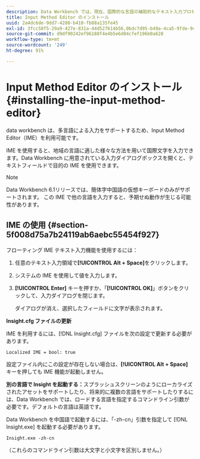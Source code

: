 ```yaml
---
description: Data Workbench では、現在、国際的な言語の補助的なテキスト入力プロセスとして Input Method Editor（IME）をサポートしています。
title: Input Method Editor のインストール
uuid: 2a4dc6de-9dd7-4280-b410-fb88a135fe45
exl-id: 3fcc58f5-29a9-427e-831a-44d527614b56,0bdc7d95-b49a-4ca5-9fde-9c1ce2cd14ec,e4e1c016-0544-434a-b82e-fdd2a4af316c
source-git-commit: d9df90242ef96188f4e4b5e6d04cfef196b0a628
workflow-type: tm+mt
source-wordcount: '249'
ht-degree: 91%

---
```


# Input Method Editor のインストール{#installing-the-input-method-editor}

data workbench は、多言語による入力をサポートするため、Input Method Editor（IME）を利用可能です。

IME を使用すると、地域の言語に適した様々な方法を用いて国際文字を入力できます。Data Workbench に用意されている入力ダイアログボックスを開くと、テキストフィールドで目的の IME を使用できます。

>[!NOTE]
>
>Data Workbench 6.1リリースでは、簡体字中国語の仮想キーボードのみがサポートされます。 この IME で他の言語を入力すると、予期せぬ動作が生じる可能性があります。

## IME の使用 {#section-5f008d75a7b24119ab6aebc55454f927}

フローティング IME テキスト入力機能を使用するには：

1. 任意のテキスト入力領域で&#x200B;**[!UICONTROL Alt + Space]**&#x200B;をクリックします。
1. システムの IME を使用して値を入力します。
1. **[!UICONTROL Enter]** キーを押すか、「**[!UICONTROL OK]**」ボタンをクリックして、入力ダイアログを閉じます。

   ダイアログが消え、選択したフィールドに文字が表示されます。

**Insight.cfg ファイルの更新**

IME を利用するには、[!DNL Insight.cfg] ファイルを次の設定で更新する必要があります。

```
Localized IME = bool: true
```

設定ファイル内にこの設定が存在しない場合は、**[!UICONTROL Alt + Space]** キーを押しても IME 機能が起動しません。

**別の言語で Insight を起動する：**&#x200B;スプラッシュスクリーンのようにローカライズされたアセットをサポートしたり、将来的に複数の言語をサポートしたりするには、Data Workbench では、ロードする言語を指定するコマンドライン引数が必要です。デフォルトの言語は英語です。

Data Workbench を中国語で起動するには、「-zh-cn」引数を指定して [!DNL Insight.exe] を起動する必要があります。

```
Insight.exe -zh-cn
```

（これらのコマンドライン引数は大文字と小文字を区別しません。）

